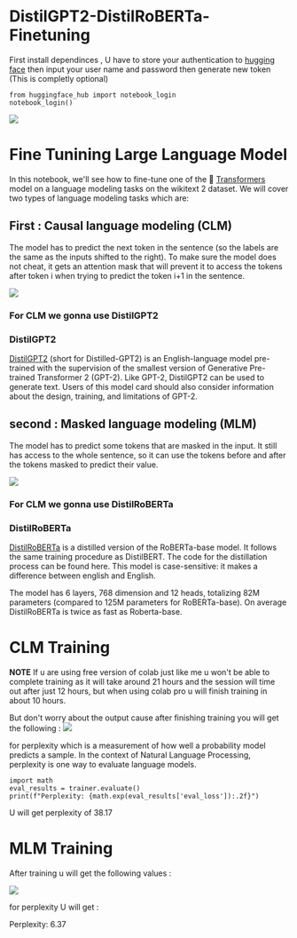 # DistilGPT2-DistilRoBERTa-Finetuning
First install dependinces , U have to store your authentication to [hugging face](https://huggingface.co/welcome) then input your user name and password then generate new token
(This is completly optional)
```
from huggingface_hub import notebook_login
notebook_login()
```
<div>
<img src="https://user-images.githubusercontent.com/85394315/235380254-1840bfc4-03e1-4c61-aef9-776606550c70.png">
<div>

# Fine Tunining Large Language Model
In this notebook, we'll see how to fine-tune one of the 🤗 [Transformers](https://github.com/huggingface/transformers) model on a language modeling tasks on the wikitext 2 dataset. We will cover two types of language modeling tasks which are:

## First : Causal language modeling (CLM) 
The model has to predict the next token in the sentence (so the labels are the same as the inputs shifted to the right). To make sure the model does not cheat, it gets an attention mask that will prevent it to access the tokens after token i when trying to predict the token i+1 in the sentence.
  
<img src="https://raw.githubusercontent.com/huggingface/notebooks/463fe54d5c4effc6fdff3836653d45fbf967f7d3/examples/images/causal_language_modeling.png">
  
### For CLM we gonna use **DistilGPT2** 
### DistilGPT2
[DistilGPT2](https://huggingface.co/distilgpt2) (short for Distilled-GPT2) is an English-language model pre-trained with the supervision of the smallest version of Generative Pre-trained Transformer 2 (GPT-2). Like GPT-2, DistilGPT2 can be used to generate text. Users of this model card should also consider information about the design, training, and limitations of GPT-2.

## second : Masked language modeling (MLM) 
The model has to predict some tokens that are masked in the input. It still has access to the whole sentence, so it can use the tokens before and after the tokens masked to predict their value.
  
<img src="https://raw.githubusercontent.com/huggingface/notebooks/463fe54d5c4effc6fdff3836653d45fbf967f7d3/examples/images/masked_language_modeling.png">

### For CLM we gonna use DistilRoBERTa
### DistilRoBERTa
[DistilRoBERTa](https://huggingface.co/distilroberta-base) is a distilled version of the RoBERTa-base model. It follows the same training procedure as DistilBERT. The code for the distillation process can be found here. This model is case-sensitive: it makes a difference between english and English.
  
The model has 6 layers, 768 dimension and 12 heads, totalizing 82M parameters (compared to 125M parameters for RoBERTa-base). On average DistilRoBERTa is twice as fast as Roberta-base.
  
  
  
# CLM Training 
**NOTE** If u are using free version of colab just like me u won't be able to complete training as it will take around 21 hours and the session will time out after just 12 hours, but when using colab pro u will finish training in about 10 hours.

But don't worry about the output cause after finishing training you will get the following : 
<img src="https://user-images.githubusercontent.com/85394315/235381575-9a3e8659-8db4-49ea-a55a-69cc2109fd6b.png">

for perplexity which is a measurement of how well a probability model predicts a sample. In the context of Natural Language Processing, perplexity is one way to evaluate language models. 
```
import math
eval_results = trainer.evaluate()
print(f"Perplexity: {math.exp(eval_results['eval_loss']):.2f}")
```
U will get perplexity of 38.17

# MLM Training 
After training u will get the following values : 

<img src="https://user-images.githubusercontent.com/85394315/235544854-cb266114-0ba7-4008-8575-17ec2863c018.png">
  
for perplexity U will get :
  
Perplexity: 6.37



